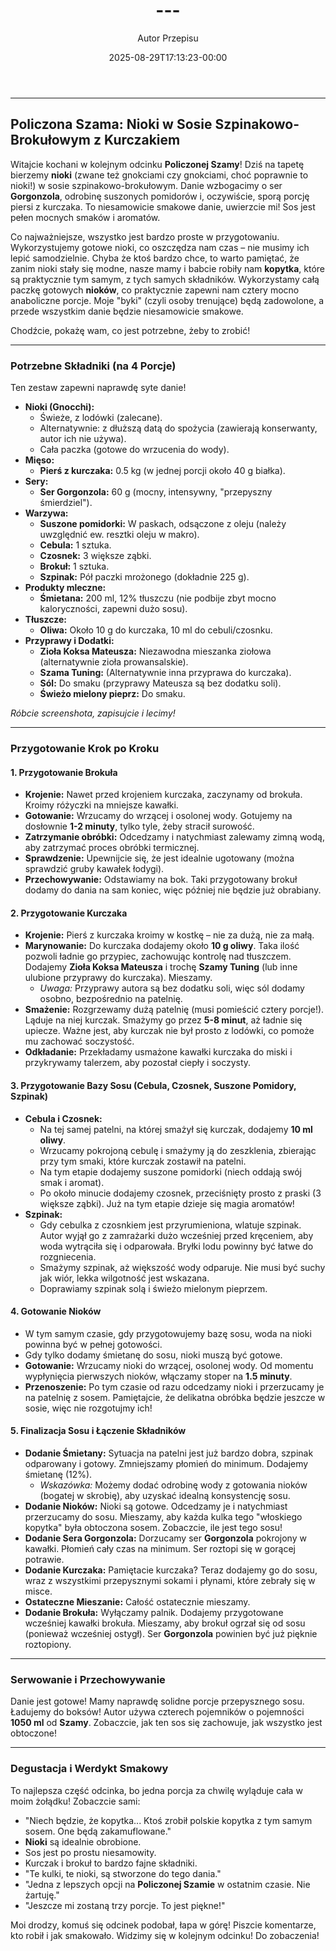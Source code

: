 ﻿---
draft: true
title: "---"
author: "Autor Przepisu"
recipe_image: images/recipe-headers/default.avif
date: 2025-08-29T17:13:23-00:00
categories: ["sniadania"]
tags: ["draft"]
tagline: "Przepis do sformatowania"
servings: 4
prep_time: 15
cook: true
cook_time: 30
calories: 300
protein: 20
fat: 10
carbohydrate: 25
---
---

## **Policzona Szama: Nioki w Sosie Szpinakowo-Brokułowym z Kurczakiem**

Witajcie kochani w kolejnym odcinku **Policzonej Szamy**! Dziś na tapetę bierzemy **nioki** (zwane też gnokciami czy gnokciami, choć poprawnie to nioki!) w sosie szpinakowo-brokułowym. Danie wzbogacimy o ser **Gorgonzola**, odrobinę suszonych pomidorów i, oczywiście, sporą porcję piersi z kurczaka. To niesamowicie smakowe danie, uwierzcie mi! Sos jest pełen mocnych smaków i aromatów.

Co najważniejsze, wszystko jest bardzo proste w przygotowaniu. Wykorzystujemy gotowe nioki, co oszczędza nam czas – nie musimy ich lepić samodzielnie. Chyba że ktoś bardzo chce, to warto pamiętać, że zanim nioki stały się modne, nasze mamy i babcie robiły nam **kopytka**, które są praktycznie tym samym, z tych samych składników. Wykorzystamy całą paczkę gotowych **nioków**, co praktycznie zapewni nam cztery mocno anaboliczne porcje. Moje "byki" (czyli osoby trenujące) będą zadowolone, a przede wszystkim danie będzie niesamowicie smakowe.

Chodźcie, pokażę wam, co jest potrzebne, żeby to zrobić!

---

### **Potrzebne Składniki (na 4 Porcje)**

Ten zestaw zapewni naprawdę syte danie!

*   **Nioki (Gnocchi):**
    *   Świeże, z lodówki (zalecane).
    *   Alternatywnie: z dłuższą datą do spożycia (zawierają konserwanty, autor ich nie używa).
    *   Cała paczka (gotowe do wrzucenia do wody).
*   **Mięso:**
    *   **Pierś z kurczaka:** 0.5 kg (w jednej porcji około 40 g białka).
*   **Sery:**
    *   **Ser Gorgonzola:** 60 g (mocny, intensywny, "przepyszny śmierdziel").
*   **Warzywa:**
    *   **Suszone pomidorki:** W paskach, odsączone z oleju (należy uwzględnić ew. resztki oleju w makro).
    *   **Cebula:** 1 sztuka.
    *   **Czosnek:** 3 większe ząbki.
    *   **Brokuł:** 1 sztuka.
    *   **Szpinak:** Pół paczki mrożonego (dokładnie 225 g).
*   **Produkty mleczne:**
    *   **Śmietana:** 200 ml, 12% tłuszczu (nie podbije zbyt mocno kaloryczności, zapewni dużo sosu).
*   **Tłuszcze:**
    *   **Oliwa:** Około 10 g do kurczaka, 10 ml do cebuli/czosnku.
*   **Przyprawy i Dodatki:**
    *   **Zioła Koksa Mateusza:** Niezawodna mieszanka ziołowa (alternatywnie zioła prowansalskie).
    *   **Szama Tuning:** (Alternatywnie inna przyprawa do kurczaka).
    *   **Sól:** Do smaku (przyprawy Mateusza są bez dodatku soli).
    *   **Świeżo mielony pieprz:** Do smaku.

*Róbcie screenshota, zapisujcie i lecimy!*

---

### **Przygotowanie Krok po Kroku**

#### **1. Przygotowanie Brokuła**

*   **Krojenie:** Nawet przed krojeniem kurczaka, zaczynamy od brokuła. Kroimy różyczki na mniejsze kawałki.
*   **Gotowanie:** Wrzucamy do wrzącej i osolonej wody. Gotujemy na dosłownie **1-2 minuty**, tylko tyle, żeby stracił surowość.
*   **Zatrzymanie obróbki:** Odcedzamy i natychmiast zalewamy zimną wodą, aby zatrzymać proces obróbki termicznej.
*   **Sprawdzenie:** Upewnijcie się, że jest idealnie ugotowany (można sprawdzić gruby kawałek łodygi).
*   **Przechowywanie:** Odstawiamy na bok. Taki przygotowany brokuł dodamy do dania na sam koniec, więc później nie będzie już obrabiany.

#### **2. Przygotowanie Kurczaka**

*   **Krojenie:** Pierś z kurczaka kroimy w kostkę – nie za dużą, nie za małą.
*   **Marynowanie:** Do kurczaka dodajemy około **10 g oliwy**. Taka ilość pozwoli ładnie go przypiec, zachowując kontrolę nad tłuszczem. Dodajemy **Zioła Koksa Mateusza** i trochę **Szamy Tuning** (lub inne ulubione przyprawy do kurczaka). Mieszamy.
    *   *Uwaga:* Przyprawy autora są bez dodatku soli, więc sól dodamy osobno, bezpośrednio na patelnię.
*   **Smażenie:** Rozgrzewamy dużą patelnię (musi pomieścić cztery porcje!). Ląduje na niej kurczak. Smażymy go przez **5-8 minut**, aż ładnie się upiecze. Ważne jest, aby kurczak nie był prosto z lodówki, co pomoże mu zachować soczystość.
*   **Odkładanie:** Przekładamy usmażone kawałki kurczaka do miski i przykrywamy talerzem, aby pozostał ciepły i soczysty.

#### **3. Przygotowanie Bazy Sosu (Cebula, Czosnek, Suszone Pomidory, Szpinak)**

*   **Cebula i Czosnek:**
    *   Na tej samej patelni, na której smażył się kurczak, dodajemy **10 ml oliwy**.
    *   Wrzucamy pokrojoną cebulę i smażymy ją do zeszklenia, zbierając przy tym smaki, które kurczak zostawił na patelni.
    *   Na tym etapie dodajemy suszone pomidorki (niech oddają swój smak i aromat).
    *   Po około minucie dodajemy czosnek, przeciśnięty prosto z praski (3 większe ząbki). Już na tym etapie dzieje się magia aromatów!
*   **Szpinak:**
    *   Gdy cebulka z czosnkiem jest przyrumieniona, wlatuje szpinak. Autor wyjął go z zamrażarki dużo wcześniej przed kręceniem, aby woda wytrąciła się i odparowała. Bryłki lodu powinny być łatwe do rozgniecenia.
    *   Smażymy szpinak, aż większość wody odparuje. Nie musi być suchy jak wiór, lekka wilgotność jest wskazana.
    *   Doprawiamy szpinak solą i świeżo mielonym pieprzem.

#### **4. Gotowanie Nioków**

*   W tym samym czasie, gdy przygotowujemy bazę sosu, woda na nioki powinna być w pełnej gotowości.
*   Gdy tylko dodamy śmietanę do sosu, nioki muszą być gotowe.
*   **Gotowanie:** Wrzucamy nioki do wrzącej, osolonej wody. Od momentu wypłynięcia pierwszych nioków, włączamy stoper na **1.5 minuty**.
*   **Przenoszenie:** Po tym czasie od razu odcedzamy nioki i przerzucamy je na patelnię z sosem. Pamiętajcie, że delikatna obróbka będzie jeszcze w sosie, więc nie rozgotujmy ich!

#### **5. Finalizacja Sosu i Łączenie Składników**

*   **Dodanie Śmietany:** Sytuacja na patelni jest już bardzo dobra, szpinak odparowany i gotowy. Zmniejszamy płomień do minimum. Dodajemy śmietanę (12%).
    *   *Wskazówka:* Możemy dodać odrobinę wody z gotowania nioków (bogatej w skrobię), aby uzyskać idealną konsystencję sosu.
*   **Dodanie Nioków:** Nioki są gotowe. Odcedzamy je i natychmiast przerzucamy do sosu. Mieszamy, aby każda kulka tego "włoskiego kopytka" była obtoczona sosem. Zobaczcie, ile jest tego sosu!
*   **Dodanie Sera Gorgonzola:** Dorzucamy ser **Gorgonzola** pokrojony w kawałki. Płomień cały czas na minimum. Ser roztopi się w gorącej potrawie.
*   **Dodanie Kurczaka:** Pamiętacie kurczaka? Teraz dodajemy go do sosu, wraz z wszystkimi przepysznymi sokami i płynami, które zebrały się w misce.
*   **Ostateczne Mieszanie:** Całość ostatecznie mieszamy.
*   **Dodanie Brokuła:** Wyłączamy palnik. Dodajemy przygotowane wcześniej kawałki brokuła. Mieszamy, aby brokuł ogrzał się od sosu (ponieważ wcześniej ostygł). Ser **Gorgonzola** powinien być już pięknie roztopiony.

---

### **Serwowanie i Przechowywanie**

Danie jest gotowe! Mamy naprawdę solidne porcje przepysznego sosu.
Ładujemy do boksów! Autor używa czterech pojemników o pojemności **1050 ml** od **Szamy**.
Zobaczcie, jak ten sos się zachowuje, jak wszystko jest obtoczone!

---

### **Degustacja i Werdykt Smakowy**

To najlepsza część odcinka, bo jedna porcja za chwilę wyląduje cała w moim żołądku!
Zobaczcie sami:
*   "Niech będzie, że kopytka... Ktoś zrobił polskie kopytka z tym samym sosem. One będą zakamuflowane."
*   **Nioki** są idealnie obrobione.
*   Sos jest po prostu niesamowity.
*   Kurczak i brokuł to bardzo fajne składniki.
*   "Te kulki, te nioki, są stworzone do tego dania."
*   "Jedna z lepszych opcji na **Policzonej Szamie** w ostatnim czasie. Nie żartuję."
*   "Jeszcze mi zostaną trzy porcje. To jest piękne!"

Moi drodzy, komuś się odcinek podobał, łapa w górę! Piszcie komentarze, kto robił i jak smakowało. Widzimy się w kolejnym odcinku! Do zobaczenia!